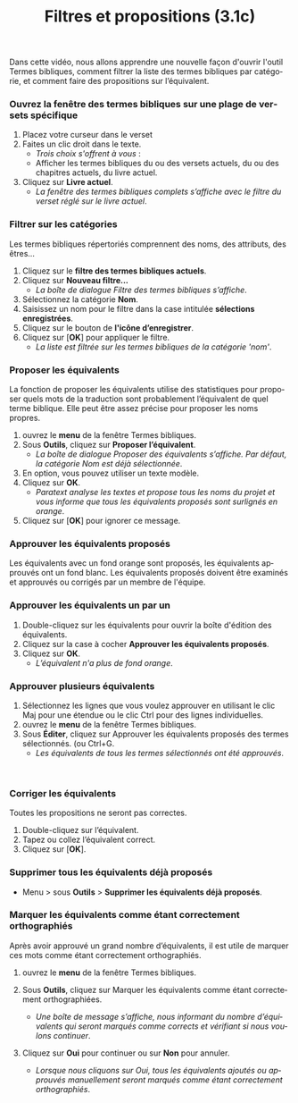 ﻿---
lang: fr
title: Filtres et propositions (3.1c)
---
Dans cette vidéo, nous allons apprendre une nouvelle façon d'ouvrir l'outil Termes bibliques, comment filtrer la liste des termes bibliques par catégorie, et comment faire des propositions sur l’équivalent.

### Ouvrez la fenêtre des termes bibliques sur une plage de versets spécifique

1.  Placez votre curseur dans le verset
1.  Faites un clic droit dans le texte.  
     -  *Trois choix s'offrent à vous* :
     -  Afficher les termes bibliques du ou des versets actuels, du ou des chapitres actuels, du livre actuel.
1.  Cliquez sur **Livre actuel**.
     -  *La fenêtre des termes bibliques complets s’affiche avec le filtre du verset réglé sur le livre actuel*.

### Filtrer sur les catégories

Les termes bibliques répertoriés comprennent des noms, des attributs, des êtres…

1.  Cliquez sur le **filtre des termes bibliques actuels**.
1.  Cliquez sur **Nouveau filtre...** 
      -  *La boîte de dialogue Filtre des termes bibliques s’affiche*.
1.  Sélectionnez la catégorie **Nom**.
1.  Saisissez un nom pour le filtre dans la case intitulée **sélections enregistrées**.
1.  Cliquez sur le bouton de **l'icône d’enregistrer**.
1.  Cliquez sur [**OK**] pour appliquer le filtre.
     -  *La liste est filtrée sur les termes bibliques de la catégorie 'nom'*.

### Proposer les équivalents

La fonction de proposer les équivalents utilise des statistiques pour proposer quels mots de la traduction sont probablement l’équivalent de quel terme biblique. Elle peut être assez précise pour proposer les noms propres.

1.  ouvrez le **menu** de la fenêtre Termes bibliques.
1.  Sous **Outils**, cliquez sur **Proposer l’équivalent**.
     -  *La boîte de dialogue Proposer des équivalents s’affiche. Par défaut, la catégorie Nom est déjà sélectionnée*.
1.  En option, vous pouvez utiliser un texte modèle.
1.  Cliquez sur **OK**.
     -  *Paratext analyse les textes et propose tous les noms du projet et vous informe que tous les équivalents proposés sont surlignés en orange*.
1.  Cliquez sur [**OK**] pour ignorer ce message.

### Approuver les équivalents proposés

Les équivalents avec un fond orange sont proposés, les équivalents approuvés ont un fond blanc. Les équivalents proposés doivent être examinés et approuvés ou corrigés par un membre de l'équipe.

### Approuver les équivalents un par un

1.  Double-cliquez sur les équivalents pour ouvrir la boîte d'édition des équivalents.
1.  Cliquez sur la case à cocher **Approuver les équivalents proposés**.
1.  Cliquez sur **OK**.
     -  *L’équivalent n'a plus de fond orange*.

### Approuver plusieurs équivalents

1.  Sélectionnez les lignes que vous voulez approuver en utilisant le clic Maj pour une étendue ou le clic Ctrl pour des lignes individuelles.
1.  ouvrez le **menu** de la fenêtre Termes bibliques.
1.  Sous **Éditer**, cliquez sur Approuver les équivalents proposés des termes sélectionnés. (ou Ctrl+G.
     -  *Les équivalents de tous les termes sélectionnés ont été approuvés*.


 
### Corriger les équivalents

Toutes les propositions ne seront pas correctes.

1.  Double-cliquez sur l’équivalent.
1.  Tapez ou collez l’équivalent correct.
1.  Cliquez sur [**OK**].

### Supprimer tous les équivalents déjà proposés

-  Menu \> sous **Outils** \> **Supprimer les équivalents déjà proposés**.

### Marquer les équivalents comme étant correctement orthographiés

Après avoir approuvé un grand nombre d’équivalents, il est utile de marquer ces mots comme étant correctement orthographiés.

1.  ouvrez le **menu** de la fenêtre Termes bibliques.
1.  Sous **Outils**, cliquez sur Marquer les équivalents comme étant correctement orthographiées.
     -  *Une boîte de message s’affiche, nous informant du nombre d’équivalents qui seront marqués comme corrects et vérifiant si nous voulons continuer*.



1.  Cliquez sur **Oui** pour continuer ou sur **Non** pour annuler.
     -  *Lorsque nous cliquons sur Oui, tous les équivalents ajoutés ou approuvés manuellement seront marqués comme étant correctement orthographiés*.
